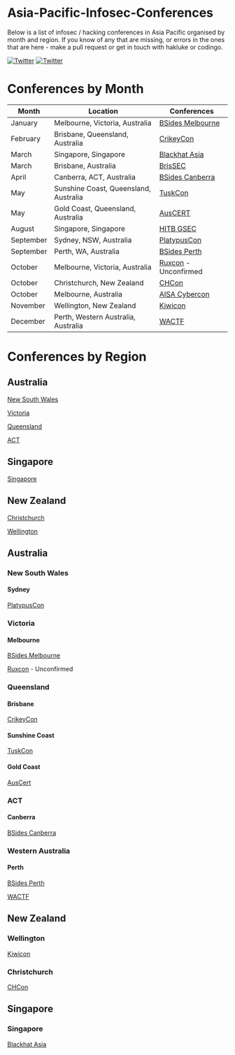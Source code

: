 # Asia-Pacific-Infosec-Conferences
Below is a list of infosec / hacking conferences in Asia Pacific organised by month and region. If you know of any that are missing, or errors in the ones that are here - make a pull request or get in touch with hakluke or codingo.

[![Twitter](https://img.shields.io/badge/twitter-@hakluke-blue.svg)](https://twitter.com/hakluke)
[![Twitter](https://img.shields.io/badge/twitter-@codingo__-blue.svg)](https://twitter.com/codingo_)

# Conferences by Month
| Month    | Location                           | Conferences |
|----------|------------------------------------|-------------|
| January  | Melbourne, Victoria, Australia     | [BSides Melbourne](https://www.bsidesmelbourne.com/) |
| February | Brisbane, Queensland, Australia    | [CrikeyCon](https://www.crikeycon.com/) |
| March    | Singapore, Singapore               | [Blackhat Asia](https://www.blackhat.com/asia-18/) |
| March    | Brisbane, Australia                | [BrisSEC](https://www.aisa.org.au/Public/Events/Conferences/BrisSEC_2018/BrisSEC18.aspx) |
| April    | Canberra, ACT, Australia           | [BSides Canberra](http://www.bsidesau.com.au/) |
| May      | Sunshine Coast, Queensland, Australia | [TuskCon](http://tuskcon.org/) |
| May      | Gold Coast, Queensland, Australia  | [AusCERT](https://www.auscert.org.au/events/2018-05-29-auscert2018-17th-annual-auscert-cyber-security-conference) |
| August   | Singapore, Singapore               | [HITB GSEC](https://gsec.hitb.org/) |
| September| Sydney, NSW, Australia             | [PlatypusCon](https://letsjusthackshit.org/) |
| September| Perth, WA, Australia               | [BSides Perth](https://bsidesperth.com.au/) |
| October  | Melbourne, Victoria, Australia     | [Ruxcon](https://ruxcon.org.au/) - Unconfirmed |
| October  | Christchurch, New Zealand          | [CHCon](https://2018.chcon.nz/) |
| October  | Melbourne, Australia               | [AISA Cybercon](https://cyberconference.com.au/) |
| November | Wellington, New Zealand            | [Kiwicon](https://www.kiwicon.org/) |
| December | Perth, Western Australia, Australia| [WACTF](https://capture.tf/) |

# Conferences by Region
## Australia
[New South Wales](#newsouthwales)

[Victoria](#victoria)

[Queensland](#queensland)

[ACT](#ACT)

## Singapore
[Singapore](#singapore)

## New Zealand
[Christchurch](#christchurch)

[Wellington](#wellington)

## Australia
### New South Wales
#### Sydney
[PlatypusCon](https://letsjusthackshit.org/)

### Victoria
#### Melbourne
[BSides Melbourne](https://www.bsidesmelbourne.com/)

[Ruxcon](https://ruxcon.org.au/) - Unconfirmed
### Queensland
#### Brisbane
[CrikeyCon](https://www.crikeycon.com/)
#### Sunshine Coast
[TuskCon](http://tuskcon.org/)
#### Gold Coast
[AusCert](https://www.auscert.org.au/events/2018-05-29-auscert2018-17th-annual-auscert-cyber-security-conference)

### ACT
#### Canberra
[BSides Canberra](http://www.bsidesau.com.au/)

### Western Australia
#### Perth
[BSides Perth](https://bsidesperth.com.au/)

[WACTF](https://capture.tf/)



## New Zealand
### Wellington
[Kiwicon](https://www.kiwicon.org/)

### Christchurch
[CHCon](https://2018.chcon.nz/)

## Singapore
### Singapore
[Blackhat Asia](https://www.blackhat.com/asia-18/)
